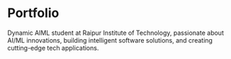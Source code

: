 # Portfolio
Dynamic AIML student at Raipur Institute of Technology, passionate about AI/ML innovations, building intelligent software solutions, and creating cutting-edge tech applications.
